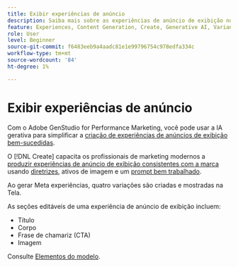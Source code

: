 ```yaml
---
title: Exibir experiências de anúncio
description: Saiba mais sobre as experiências de anúncio de exibição no Adobe GenStudio for Performance Marketing.
feature: Experiences, Content Generation, Create, Generative AI, Variant Generation
role: User
level: Beginner
source-git-commit: f6483eeb9a4aadc81e1e99796754c978edfa334c
workflow-type: tm+mt
source-wordcount: '84'
ht-degree: 1%

---
```



# Exibir experiências de anúncio

Com o Adobe GenStudio for Performance Marketing, você pode usar a IA gerativa para simplificar a [criação de experiências de anúncios de exibição bem-sucedidas](/help/user-guide/create/create-display-ad.md).

O [!DNL Create] capacita os profissionais de marketing modernos a [produzir experiências de anúncio de exibição consistentes com a marca](/help/user-guide/create/create-display-ad.md) usando [diretrizes](/help/user-guide/guidelines/overview.md), ativos de imagem e um [prompt bem trabalhado](/help/user-guide/effective-prompts.md).

Ao gerar Meta experiências, quatro variações são criadas e mostradas na Tela.

As seções editáveis de uma experiência de anúncio de exibição incluem:

* Título
* Corpo
* Frase de chamariz (CTA)
* Imagem

Consulte [Elementos do modelo](/help/user-guide/content/use-templates.md#template-elements).
